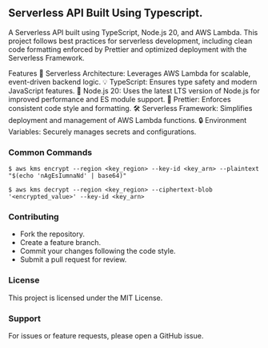 ## Serverless API Built Using Typescript.

A Serverless API built using TypeScript, Node.js 20, and AWS Lambda. This project follows best practices for serverless development, including clean code formatting enforced by Prettier and optimized deployment with the Serverless Framework.

Features
🚀 Serverless Architecture: Leverages AWS Lambda for scalable, event-driven backend logic.
💡 TypeScript: Ensures type safety and modern JavaScript features.
🔧 Node.js 20: Uses the latest LTS version of Node.js for improved performance and ES module support.
🎨 Prettier: Enforces consistent code style and formatting.
🛠️ Serverless Framework: Simplifies deployment and management of AWS Lambda functions.
🔒 Environment Variables: Securely manages secrets and configurations.

### Common Commands

```$ aws kms encrypt --region <key_region> --key-id <key_arn> --plaintext "$(echo 'nAgEsIumnaNd' | base64)"```

```$ aws kms decrypt --region <key_region> --ciphertext-blob '<encrypted_value>' --key-id <key_arn>```

### Contributing
- Fork the repository.
- Create a feature branch.
- Commit your changes following the code style.
- Submit a pull request for review.

### License

This project is licensed under the MIT License.

### Support
For issues or feature requests, please open a GitHub issue.
